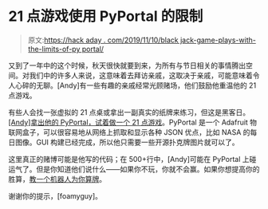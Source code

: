 # 21 点游戏使用 PyPortal 的限制

> 原文:[https://hack aday . com/2019/11/10/black jack-game-plays-with-the-limits-of-py portal/](https://hackaday.com/2019/11/10/blackjack-game-plays-with-the-limits-of-pyportal/)

又到了一年中的这个时候，秋天很快就要到来，为所有与节日相关的事情腾出空间。对我们中的许多人来说，这意味着去拜访亲戚，这取决于亲戚，可能意味着令人心碎的无聊。[Andy]有一些有趣的亲戚经常光顾赌场，他们鼓励他重温他的 21 点游戏。

有些人会找一张虚拟的 21 点桌或拿出一副真实的纸牌来练习，但这是黑客日。[[Andy]拿出他的 PyPortal，试着做一个 21 点游戏](https://andyfelong.com/2019/10/pyportal-blackjack-game-uses-sprites-touch-audio/)。PyPortal 是一个 Adafruit 物联网盒子，可以很容易地从网络上抓取和显示各种 JSON 优点，比如 NASA 的每日图像。GUI 构建已经完成，所以他只需要一些开源扑克牌图片就可以了。

这里真正的赌博可能是他写的代码；在 500+行中，[Andy]可能在 PyPortal 上碰运气了。但是你知道他们说什么——如果你不玩，你就不会赢。如果你想提高你的胜算，[教一个机器人为你算牌](https://hackaday.com/2019/06/13/let-the-cards-fall-where-they-may-with-a-robotic-rain-main/)。

谢谢你的提示，[foamyguy]。